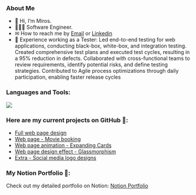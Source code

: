 ### About Me
- 👋 Hi, I’m Miros.
- 👩🏻‍💻 Software Engineer.
- ✉ How to reach me by [Email](mmsr98@outlook.com) or [Linkedin](https://www.linkedin.com/in/mmsr/)
- 🌱 Experience working as a Tester: Led end-to-end testing for web applications, conducting black-box, white-box, and integration testing. Created comprehensive test plans and executed test cycles, resulting in a 95% reduction in defects. Collaborated with cross-functional teams to review requirements, identify potential risks, and define testing strategies. Contributed to Agile process optimizations through daily participation, enabling faster release cycles

<h3 align="left">Languages and Tools:</h3>
<p align="left"> 
<a href="https://skillicons.dev">
    <img src="https://skillicons.dev/icons?i=js,html,css,sass,bootstrap,react,cs,sqlite,figma,xd,ai,ps"/>
</a>
</p>

### Here are my current projects on GitHub 🚀:
- [Full web page design](https://github.com/MMirosSR/Web-Page-Design)
- [Web page - Movie booking](https://github.com/MMirosSR/Movie-Booking)
- [Web page animation - Expanding Cards](https://github.com/MMirosSR/Expanding-Cards)
- [Web page design effect - Glassmorphism](https://github.com/MMirosSR/Glassmorphism)
- [Extra - Social media logo designs](https://github.com/MMirosSR/Movie-Booking)

### My Notion Portfolio 🚀:
Check out my detailed portfolio on Notion: [Notion Portfolio](https://mmiroslavasr.notion.site/mmiroslavasr/Hi-I-m-Miroslava-aa6009bdfd5e41698fcbf66bda2e01c1)

